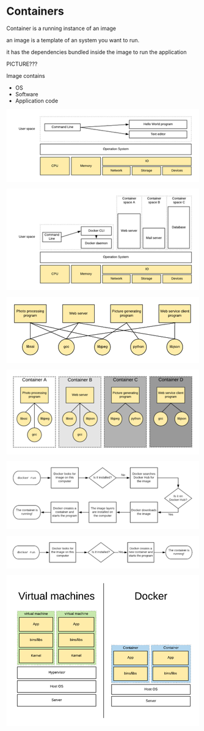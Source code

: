 # Containers

Container is a running instance of an image

an image is a template of an system you want to run.

it has the dependencies bundled inside the image to run the application

PICTURE???

Image contains

* OS
* Software
* Application code

![Basic computer stack](.gitbook/assets/basic-computer-stack.png)

![Docker stack](.gitbook/assets/docker-stack.png)

![Dependencies and relationships](.gitbook/assets/dependencies-and-relationships.png)

![Dependencies and relationships in docker images](.gitbook/assets/dockerized-dependencies.png)

![Docker run command with a new image](.gitbook/assets/docker-run-command-for-new-image.png)

![Docker run command with an existing image](.gitbook/assets/docker-run-command-for-existing-image.png)

![Docker vs Virtual Machines](.gitbook/assets/virtualmachine-vs-docker.png)

